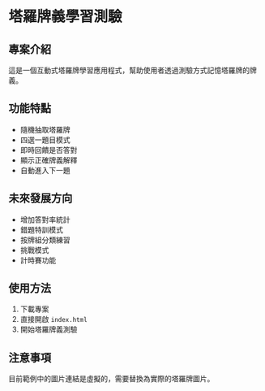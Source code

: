 # 塔羅牌義學習測驗

## 專案介紹
這是一個互動式塔羅牌學習應用程式，幫助使用者透過測驗方式記憶塔羅牌的牌義。

## 功能特點
- 隨機抽取塔羅牌
- 四選一題目模式
- 即時回饋是否答對
- 顯示正確牌義解釋
- 自動進入下一題

## 未來發展方向
- 增加答對率統計
- 錯題特訓模式
- 按牌組分類練習
- 挑戰模式
- 計時賽功能

## 使用方法
1. 下載專案
2. 直接開啟 `index.html`
3. 開始塔羅牌義測驗

## 注意事項
目前範例中的圖片連結是虛擬的，需要替換為實際的塔羅牌圖片。

